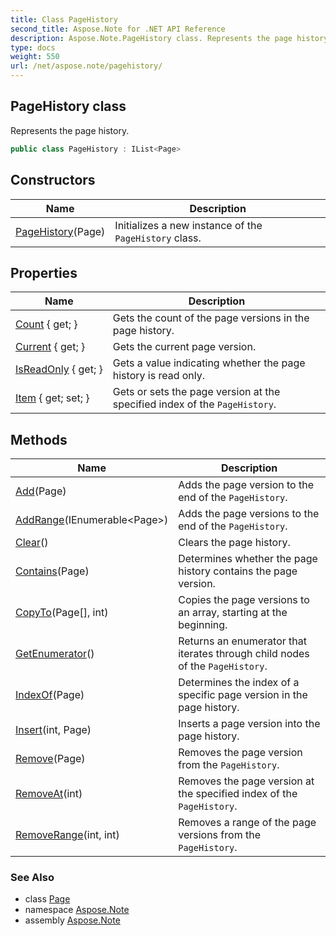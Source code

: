 ```yaml
---
title: Class PageHistory
second_title: Aspose.Note for .NET API Reference
description: Aspose.Note.PageHistory class. Represents the page history
type: docs
weight: 550
url: /net/aspose.note/pagehistory/
---
```

## PageHistory class

Represents the page history.

```csharp
public class PageHistory : IList<Page>
```

## Constructors

| Name | Description |
| --- | --- |
| [PageHistory](pagehistory/)(Page) | Initializes a new instance of the `PageHistory` class. |

## Properties

| Name | Description |
| --- | --- |
| [Count](../../aspose.note/pagehistory/count/) { get; } | Gets the count of the page versions in the page history. |
| [Current](../../aspose.note/pagehistory/current/) { get; } | Gets the current page version. |
| [IsReadOnly](../../aspose.note/pagehistory/isreadonly/) { get; } | Gets a value indicating whether the page history is read only. |
| [Item](../../aspose.note/pagehistory/item/) { get; set; } | Gets or sets the page version at the specified index of the `PageHistory`. |

## Methods

| Name | Description |
| --- | --- |
| [Add](../../aspose.note/pagehistory/add/)(Page) | Adds the page version to the end of the `PageHistory`. |
| [AddRange](../../aspose.note/pagehistory/addrange/)(IEnumerable&lt;Page&gt;) | Adds the page versions to the end of the `PageHistory`. |
| [Clear](../../aspose.note/pagehistory/clear/)() | Clears the page history. |
| [Contains](../../aspose.note/pagehistory/contains/)(Page) | Determines whether the page history contains the page version. |
| [CopyTo](../../aspose.note/pagehistory/copyto/)(Page[], int) | Copies the page versions to an array, starting at the beginning. |
| [GetEnumerator](../../aspose.note/pagehistory/getenumerator/)() | Returns an enumerator that iterates through child nodes of the `PageHistory`. |
| [IndexOf](../../aspose.note/pagehistory/indexof/)(Page) | Determines the index of a specific page version in the page history. |
| [Insert](../../aspose.note/pagehistory/insert/)(int, Page) | Inserts a page version into the page history. |
| [Remove](../../aspose.note/pagehistory/remove/)(Page) | Removes the page version from the `PageHistory`. |
| [RemoveAt](../../aspose.note/pagehistory/removeat/)(int) | Removes the page version at the specified index of the `PageHistory`. |
| [RemoveRange](../../aspose.note/pagehistory/removerange/)(int, int) | Removes a range of the page versions from the `PageHistory`. |

### See Also

* class [Page](../page/)
* namespace [Aspose.Note](../../aspose.note/)
* assembly [Aspose.Note](../../)


